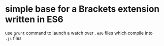 # simple base for a Brackets extension written in ES6

use `grunt` command to launch a watch over `.es6` files which compile into `.js` files
